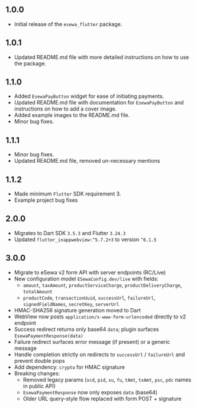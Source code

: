 ## 1.0.0
* Initial release of the `esewa_flutter` package.

## 1.0.1
* Updated README.md file with more detailed instructions on how to use the package.

## 1.1.0
* Added `EsewaPayButton` widget for ease of initiating payments.
* Updated README.md file with documentation for `EsewaPayButton` and instructions on how to add a cover image.
* Added example images to the README.md file.
* Minor bug fixes.

## 1.1.1
* Minor bug fixes.
* Updated README.md file, removed un-necessary mentions 

## 1.1.2
* Made minimum `Flutter` SDK requirement 3.
* Example project bug fixes

## 2.0.0
* Migrates to Dart SDK `3.5.3` and Flutter `3.24.3`
* Updated `flutter_inappwebview:^5.7.2+3` to version `^6.1.5` 

## 3.0.0
* Migrate to eSewa v2 form API with server endpoints (RC/Live)
* New configuration model `ESewaConfig.dev/live` with fields:
  - `amount`, `taxAmount`, `productServiceCharge`, `productDeliveryCharge`, `totalAmount`
  - `productCode`, `transactionUuid`, `successUrl`, `failureUrl`, `signedFieldNames`, `secretKey`, `serverUrl`
* HMAC-SHA256 signature generation moved to Dart
* WebView now posts `application/x-www-form-urlencoded` directly to v2 endpoint
* Success redirect returns only base64 `data`; plugin surfaces `EsewaPaymentResponse(data)`
* Failure redirect surfaces error message (if present) or a generic message
* Handle completion strictly on redirects to `successUrl` / `failureUrl` and prevent double pops
* Add dependency: `crypto` for HMAC signature
* Breaking changes:
  - Removed legacy params (`scd`, `pid`, `su`, `fu`, `tAmt`, `txAmt`, `psc`, `pdc` names in public API)
  - `EsewaPaymentResponse` now only exposes `data` (base64)
  - Older URL query-style flow replaced with form POST + signature
